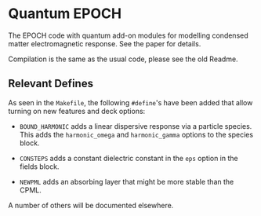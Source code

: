 # Quantum EPOCH

The EPOCH code with quantum add-on modules for modelling condensed matter electromagnetic response. See the paper for details.

Compilation is the same as the usual code, please see the old Readme.

## Relevant Defines

As seen in the `Makefile`, the following `#define`'s have been added that allow turning on new features and deck options:

* `BOUND_HARMONIC` adds a linear dispersive response via a particle species. This adds the `harmonic_omega` and `harmonic_gamma` options to the species block.

* `CONSTEPS` adds a constant dielectric constant in the `eps` option in the fields block.

* `NEWPML` adds an absorbing layer that might be more stable than the CPML.

A number of others will be documented elsewhere.


